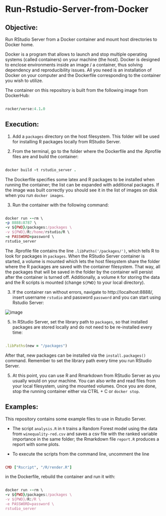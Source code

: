 # Run-Rstudio-Server-from-Docker

Objective: 
--------------------------------------------------------------------------------------------------------------------
Run RStudio Server from a Docker container and mount host directories to Docker home.

Docker is a program that allows to launch and stop multiple operating systems (called containers) on your machine (the host).
Docker is designed to enclose environments inside an image / a container, thus solving dependency and reproducibility issues. All you need is an installation of Docker on your computer and the Dockerfile corresponding to the container you wish to utilize.

The container on this repository is built from the following image from DockerHub:

```rb

rocker/verse:4.1.0

```

Execution: 
---------------------------------------------------------------------------------------------------------------------------------
1) Add a ```packages``` directory on the host filesystem. This folder will be used for installing R packages locally from RStudio Server.

2) From the terminal, go to the folder where the Dockerfile and the .Rprofile files are and build the container:

```rb

docker build -t rstudio_server .

```
The Dockerfile specifies some latex and R packages to be installed when running the container; the list can be expanded with additional packages. If the image was built correctly you should see it in the list of images on disk when you run ```docker images```.

3) Run the container with the following command: 

```rb

docker run --rm \
-p 8888:8787 \ 
-v ${PWD}/packages:/packages \
-v ${PWD}/R:/home/rstudio/R \
-e PASSWORD=password \
rstudio_server

```
The .Rprofile file contains the line ```.libPaths('/packages/')```, which tells R to look for packages in ```packages```. When the RStudio Server container is started, a volume is mounted which lets the host filesystem share the folder where the R packages are saved with the container filesystem. That way, all the packages that will be saved in the folder by the container will persist after the container is turned off. Additionally, a volume ```R``` for storing the data and the R scripts is mounted (change ```${PWD}``` to your local directory).

3) If the container ran without errors, navigate to http://localhost:8888/, insert username ```rstudio``` and password ```password``` and you can start using Rstudio Server:

![image](https://user-images.githubusercontent.com/74903161/145717624-0d51a0cd-203a-4d2f-8e49-3bf15f9be62b.png)

5) In RStudio Server, set the library path to ```packages```, so that installed packages are stored locally and do not need to be re-installed every time:

```rb

.libPaths(new = "/packages")

```

After that, new packages can be installed via the ```install.packages()``` command. Remember to set the library path every time you run RStudio Server.

5) At this point, you can use R and Rmarkdown from RStudio Server as you usually would on your machine. You can also write and read files from your local filesystem, using the mounted volumes. Once you are done, stop the running container either via CTRL + C or ```docker stop```.

Examples:
------------------------------------------------------------------------------------------------------------------------------------

This repository contains some example files to use in Rstudio Server. 

* The script ```analysis.R``` in ```R``` trains a Random Forest model using the data from  ```winequality-red.csv```
and saves a csv file with the ranked variable importance in the same folder; the Rmarkdown file ```report.R``` produces a report with some plots. 

* To execute the scripts from the command line, uncomment the line 

```rb

CMD ["Rscript", "/R/render.R"]

```
in the Dockerfile, rebuild the container and run it with: 

```rb

docker run --rm \
-v ${PWD}/packages:/packages \
-v ${PWD}/R:/R \
-e PASSWORD=password \
rstudio_server

```


